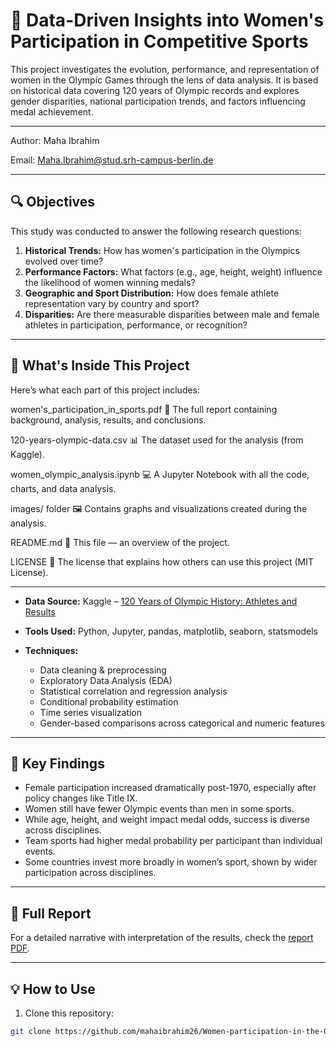 # 🏅 Data-Driven Insights into Women's Participation in Competitive Sports

This project investigates the evolution, performance, and representation of women in the Olympic Games through the lens of data analysis. It is based on historical data covering 120 years of Olympic records and explores gender disparities, national participation trends, and factors influencing medal achievement.

---

Author: Maha Ibrahim

Email: Maha.Ibrahim@stud.srh-campus-berlin.de

---

## 🔍 Objectives

This study was conducted to answer the following research questions:

1. **Historical Trends:** How has women's participation in the Olympics evolved over time?
2. **Performance Factors:** What factors (e.g., age, height, weight) influence the likelihood of women winning medals?
3. **Geographic and Sport Distribution:** How does female athlete representation vary by country and sport?
4. **Disparities:** Are there measurable disparities between male and female athletes in participation, performance, or recognition?

---

## 📁 What's Inside This Project
Here’s what each part of this project includes:

women's_participation_in_sports.pdf
📄 The full report containing background, analysis, results, and conclusions.

120-years-olympic-data.csv
📊 The dataset used for the analysis (from Kaggle).

women_olympic_analysis.ipynb
💻 A Jupyter Notebook with all the code, charts, and data analysis.

images/ folder
🖼️ Contains graphs and visualizations created during the analysis.

README.md
📘 This file — an overview of the project.

LICENSE
📜 The license that explains how others can use this project (MIT License).

---

- **Data Source:** Kaggle – [120 Years of Olympic History: Athletes and Results](https://www.kaggle.com/datasets/heesoo37/120-years-of-olympic-history-athletes-and-results)

- **Tools Used:** Python, Jupyter, pandas, matplotlib, seaborn, statsmodels
  
- **Techniques:**
  - Data cleaning & preprocessing
  - Exploratory Data Analysis (EDA)
  - Statistical correlation and regression analysis
  - Conditional probability estimation
  - Time series visualization
  - Gender-based comparisons across categorical and numeric features

---

## 🔬 Key Findings

- Female participation increased dramatically post-1970, especially after policy changes like Title IX.
- Women still have fewer Olympic events than men in some sports.
- While age, height, and weight impact medal odds, success is diverse across disciplines.
- Team sports had higher medal probability per participant than individual events.
- Some countries invest more broadly in women’s sport, shown by wider participation across disciplines.

---

## 📘 Full Report

For a detailed narrative with interpretation of the results, check the [report PDF](https://github.com/mahaibrahim26/Women-participation-in-the-Olympics/blob/main/women's%20participation%20in%20sports.pdf).

---


## 💡 How to Use

1. Clone this repository:
```bash
git clone https://github.com/mahaibrahim26/Women-participation-in-the-Olympics.git



